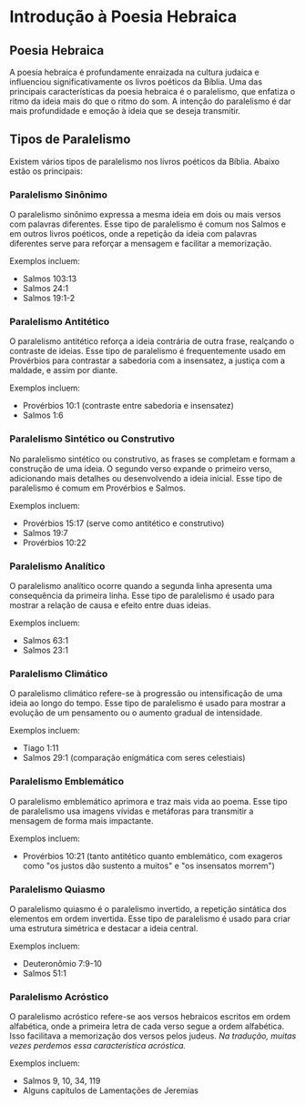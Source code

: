 # Introdução à Poesia Hebraica

## Poesia Hebraica

A poesia hebraica é profundamente enraizada na cultura judaica e influenciou significativamente os livros poéticos da Bíblia. Uma das principais características da poesia hebraica é o paralelismo, que enfatiza o ritmo da ideia mais do que o ritmo do som. A intenção do paralelismo é dar mais profundidade e emoção à ideia que se deseja transmitir.

## Tipos de Paralelismo

Existem vários tipos de paralelismo nos livros poéticos da Bíblia. Abaixo estão os principais:

### Paralelismo Sinônimo

O paralelismo sinônimo expressa a mesma ideia em dois ou mais versos com palavras diferentes. Esse tipo de paralelismo é comum nos Salmos e em outros livros poéticos, onde a repetição da ideia com palavras diferentes serve para reforçar a mensagem e facilitar a memorização.

Exemplos incluem:
- Salmos 103:13
- Salmos 24:1
- Salmos 19:1-2

### Paralelismo Antitético

O paralelismo antitético reforça a ideia contrária de outra frase, realçando o contraste de ideias. Esse tipo de paralelismo é frequentemente usado em Provérbios para contrastar a sabedoria com a insensatez, a justiça com a maldade, e assim por diante.

Exemplos incluem:
- Provérbios 10:1 (contraste entre sabedoria e insensatez)
- Salmos 1:6

### Paralelismo Sintético ou Construtivo

No paralelismo sintético ou construtivo, as frases se completam e formam a construção de uma ideia. O segundo verso expande o primeiro verso, adicionando mais detalhes ou desenvolvendo a ideia inicial. Esse tipo de paralelismo é comum em Provérbios e Salmos.

Exemplos incluem:
- Provérbios 15:17 (serve como antitético e construtivo)
- Salmos 19:7
- Provérbios 10:22

### Paralelismo Analítico

O paralelismo analítico ocorre quando a segunda linha apresenta uma consequência da primeira linha. Esse tipo de paralelismo é usado para mostrar a relação de causa e efeito entre duas ideias.

Exemplos incluem:
- Salmos 63:1
- Salmos 23:1

### Paralelismo Climático

O paralelismo climático refere-se à progressão ou intensificação de uma ideia ao longo do tempo. Esse tipo de paralelismo é usado para mostrar a evolução de um pensamento ou o aumento gradual de intensidade.

Exemplos incluem:
- Tiago 1:11
- Salmos 29:1 (comparação enigmática com seres celestiais)

### Paralelismo Emblemático

O paralelismo emblemático aprimora e traz mais vida ao poema. Esse tipo de paralelismo usa imagens vívidas e metáforas para transmitir a mensagem de forma mais impactante.

Exemplos incluem:
- Provérbios 10:21 (tanto antitético quanto emblemático, com exageros como "os justos dão sustento a muitos" e "os insensatos morrem")

### Paralelismo Quiasmo

O paralelismo quiasmo é o paralelismo invertido, a repetição sintática dos elementos em ordem invertida. Esse tipo de paralelismo é usado para criar uma estrutura simétrica e destacar a ideia central.

Exemplos incluem:
- Deuteronômio 7:9-10
- Salmos 51:1

### Paralelismo Acróstico

O paralelismo acróstico refere-se aos versos hebraicos escritos em ordem alfabética, onde a primeira letra de cada verso segue a ordem alfabética. Isso facilitava a memorização dos versos pelos judeus. *Na tradução, muitas vezes perdemos essa característica acróstica.*

Exemplos incluem:
- Salmos 9, 10, 34, 119
- Alguns capítulos de Lamentações de Jeremias
